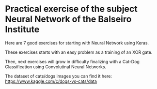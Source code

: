 # Practical exercise of the subject Neural Network of the Balseiro Institute  
  
Here are 7 good exercises for starting with Neural Network using Keras.  
  
These exercises starts with an easy problem as a training of an XOR gate.  
  
Then, next exercises will grow in difficulty finalizing with a Cat-Dog Classification using Convolutinal Neural Networks.
  
The dataset of cats/dogs images you can find it here: https://www.kaggle.com/c/dogs-vs-cats/data
